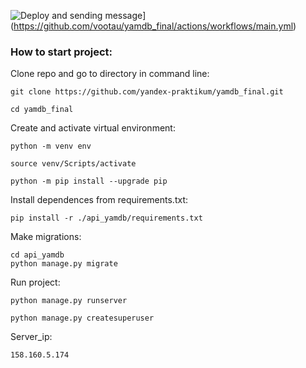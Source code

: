 ![Deploy and sending message](https://github.com/vootau/yamdb_final/workflows/main.yml/badge.svg?event=push)](https://github.com/vootau/yamdb_final/actions/workflows/main.yml)

### How to start project:

Clone repo and go to directory in command line:

```
git clone https://github.com/yandex-praktikum/yamdb_final.git
```

```
cd yamdb_final
```

Create and activate virtual environment:

```
python -m venv env
```

```
source venv/Scripts/activate
```

```
python -m pip install --upgrade pip
```

Install dependences from requirements.txt:

```
pip install -r ./api_yamdb/requirements.txt
```

Make migrations:

```
cd api_yamdb
python manage.py migrate
```

Run project:

```
python manage.py runserver

python manage.py createsuperuser
```
Server_ip:

```
158.160.5.174
```

